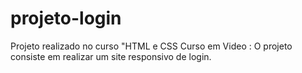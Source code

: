 # projeto-login
 Projeto realizado no curso "HTML e CSS Curso em Video : O projeto consiste em realizar um site responsivo de login.
